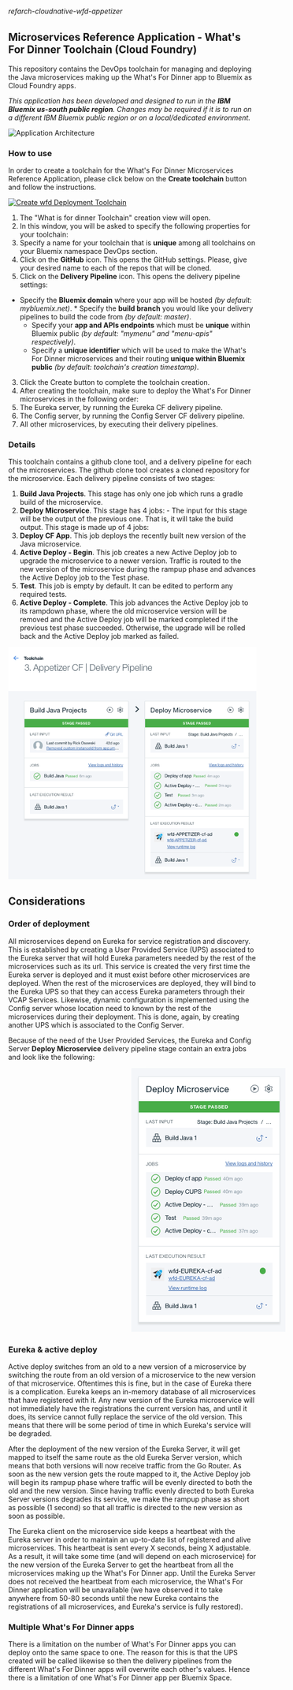 ###### refarch-cloudnative-wfd-appetizer

## Microservices Reference Application - What's For Dinner Toolchain (Cloud Foundry)

This repository contains the DevOps toolchain for managing and deploying the Java microservices making up the What's For Dinner app to Bluemix as Cloud Foundry apps.

_This application has been developed and designed to run in the **IBM Bluemix us-south public region**. Changes may be required if it is to run on a different IBM Bluemix public region or on a local/dedicated environment._

![Application Architecture](https://rawgit.com/ibm-cloud-architecture/refarch-cloudnative-wfd-devops-cf/master/.bluemix/arch.svg)

### How to use

In order to create a toolchain for the What's For Dinner Microservices Reference Application, please click below on the __Create toolchain__ button and follow the instructions.

[![Create wfd Deployment Toolchain](https://new-console.ng.bluemix.net/devops/graphics/create_toolchain_button.png)](https://new-console.ng.bluemix.net/devops/setup/deploy/?repository=https%3A//github.com/ibm-cloud-architecture/refarch-cloudnative-wfd-devops-cf)

1. The "What is for dinner Toolchain" creation view will open.
2. In this window, you will be asked to specify the following properties for your toolchain:
 1. Specify a name for your toolchain that is __unique__ among all toolchains on your Bluemix namespace DevOps section.
 2. Click on the __GitHub__ icon. This opens the GitHub settings. Please, give your desired name to each of the repos that will be cloned.
 3. Click on the __Delivery Pipeline__ icon. This opens the delivery pipeline settings:
   * Specify the __Bluemix domain__ where your app will be hosted *(by default: mybluemix.net)*.
    * Specify the __build branch__ you would like your delivery pipelines to build the code from *(by default: master)*.
     * Specify your __app and APIs endpoints__ which must be __unique__ within Bluemix public *(by default: "mymenu" and "menu-apis" respectively)*.
      * Specify a __unique identifier__ which will be used to make the What's For Dinner microservices and their routing __unique within Bluemix public__ *(by default: toolchain's creation timestamp)*.
3. Click the Create button to complete the toolchain creation.
4. After creating the toolchain, make sure to deploy the What's For Dinner microservices in the following order:
 1. The Eureka server, by running the Eureka CF delivery pipeline.
 2. The Config server, by running the Config Server CF delivery pipeline.
 3. All other microservices, by executing their delivery pipelines.

### Details

This toolchain contains a github clone tool, and a delivery pipeline for each of the microservices.
The github clone tool creates a cloned repository for the microservice.
Each delivery pipeline consists of two stages:

1. __Build Java Projects__. This stage has only one job which runs a gradle build of the microservice.
2. __Deploy Microservice__. This stage has 4 jobs: - The input for this stage will be the output of the previous one. That is, it will take the build output. This stage is made up of 4 jobs:
 1. **Deploy CF App**. This job deploys the recently built new version of the Java microservice.
 2. **Active Deploy - Begin**. This job creates a new Active Deploy job to upgrade the microservice to a newer version. Traffic is routed to the new version of the microservice during the rampup phase and advances the Active Deploy job to the Test phase.
 3. **Test**. This job is empty by default. It can be edited to perform any required tests.
 4. **Active Deploy - Complete**. This job advances the Active Deploy job to its rampdown phase, where the old microservice version will be removed and the Active Deploy job will be marked completed if the previous test phase succeeded. Otherwise, the upgrade will be rolled back and the Active Deploy job marked as failed.

![Common pipeline](static/imgs/common.png?raw=true)

## Considerations
### Order of deployment
All microservices depend on Eureka for service registration and discovery. This is established by creating a User Provided Service (UPS) associated to the Eureka server that will hold Eureka parameters needed by the rest of the microservices such as its url. This service is created the very first time the Eureka server is deployed and it must exist before other microservices are deployed. When the rest of the microservices are deployed, they will bind to the Eureka UPS so that they can access Eureka parameters through their VCAP Services. Likewise, dynamic configuration is implemented using the Config server whose location need to known by the rest of the microservices during their deployment. This is done, again, by creating another UPS which is associated to the Config Server.

Because of the need of the User Provided Services, the Eureka and Config Server __Deploy Microservice__ delivery pipeline stage contain an extra jobs and look like the following:

<img src="static/imgs/eureka.png?raw=true" hspace="250">

### Eureka & active deploy

Active deploy switches from an old to a new version of a microservice by switching the route from an old version of a microservice to the new version of that microservice. Oftentimes this is fine, but in the case of Eureka there is a complication. Eureka keeps an in-memory database of all microservices that have registered with it. Any new version of the Eureka microservice will not immediately have the registrations the current version has, and until it does, its service cannot fully replace the service of the old version. This means that there will be some period of time in which Eureka's service will be degraded.

After the deployment of the new version of the Eureka Server, it will get mapped to itself the same route as the old Eureka Server version, which means that both versions will now receive traffic from the Go Router. As soon as the new version gets the route mapped to it, the Active Deploy job will begin its rampup phase where traffic will be evenly directed to both the old and the new version. Since having traffic evenly directed to both Eureka Server versions degrades its service, we make the rampup phase as short as possible (1 second) so that all traffic is directed to the new version as soon as possible.

The Eureka client on the microservice side keeps a heartbeat with the Eureka server in order to maintain an up-to-date list of registered and alive microservices. This heartbeat is sent every X seconds, being X adjustable. As a result, it will take some time (and will depend on each microservice) for the new version of the Eureka Server to get the heartbeat from all the microservices making up the What's For Dinner app. Until the Eureka Server does not received the heartbeat from each microservice, the What's For Dinner application will be unavailable (we have observed it to take anywhere from 50-80 seconds until the new Eureka contains the registrations of all microservices, and Eureka's service is fully restored).

### Multiple What's For Dinner apps

There is a limitation on the number of What's For Dinner apps you can deploy onto the same space to one. The reason for this is that the UPS created will be called likewise so then the delivery pipelines from the different What's For Dinner apps will overwrite each other's values. Hence there is a limitation of one What's For Dinner app per Bluemix Space.
